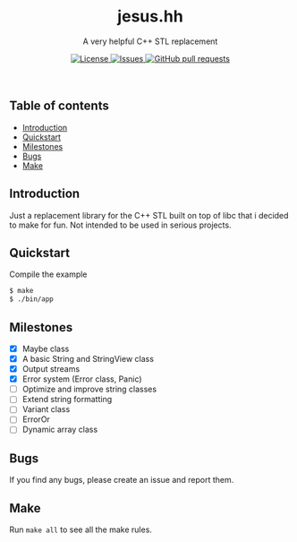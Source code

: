 <p align="center">
	<h1 align="center">jesus.hh</h2>
	<p align="center">A very helpful C++ STL replacement</p>
</p>
<p align="center">
	<a href="./LICENSE">
		<img alt="License" src="https://img.shields.io/badge/license-GPL-blue?color=7aca00"/>
	</a>
	<a href="https://github.com/LordOfTrident/jesus.hh/issues">
		<img alt="Issues" src="https://img.shields.io/github/issues/LordOfTrident/jesus.hh?color=0088ff"/>
	</a>
	<a href="https://github.com/LordOfTrident/jesus.hh/pulls">
		<img alt="GitHub pull requests" src="https://img.shields.io/github/issues-pr/LordOfTrident/jesus.hh?color=0088ff"/>
	</a>
	<br><br><br>
<!--	<img width="450px" src="res/clip.gif"/> -->
</p>

## Table of contents
* [Introduction](#introduction)
* [Quickstart](#quickstart)
* [Milestones](#milestones)
* [Bugs](#bugs)
* [Make](#make)

## Introduction
Just a replacement library for the C++ STL built on top of libc that i decided to make for fun.
Not intended to be used in serious projects.

## Quickstart
Compile the example
```sh
$ make
$ ./bin/app
```

## Milestones
- [X] Maybe class
- [X] A basic String and StringView class
- [X] Output streams
- [X] Error system (Error class, Panic)
- [ ] Optimize and improve string classes
- [ ] Extend string formatting
- [ ] Variant class
- [ ] ErrorOr
- [ ] Dynamic array class

## Bugs
If you find any bugs, please create an issue and report them.

## Make
Run `make all` to see all the make rules.
